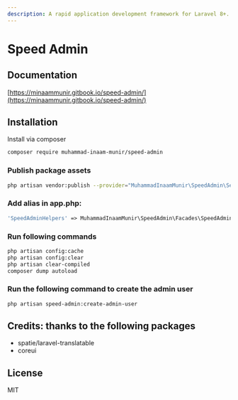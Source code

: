 ```yaml
---
description: A rapid application development framework for Laravel 8+.
---
```


# Speed Admin

## Documentation

[https://minaammunir.gitbook.io/speed-admin/](https://minaammunir.gitbook.io/speed-admin/)

## Installation

Install via composer

```bash
composer require muhammad-inaam-munir/speed-admin
```

### Publish package assets

```bash
php artisan vendor:publish --provider="MuhammadInaamMunir\SpeedAdmin\ServiceProvider"
```

### Add alias in app.php:

```php
'SpeedAdminHelpers' => MuhammadInaamMunir\SpeedAdmin\Facades\SpeedAdminHelpersFacade::class,
```

### Run following commands

```bash
php artisan config:cache
php artisan config:clear
php artisan clear-compiled
composer dump autoload
```

### Run the following command to create the admin user

```bash
php artisan speed-admin:create-admin-user
```

## Credits: thanks to the following packages

* spatie/laravel-translatable
* coreui

## License

MIT


